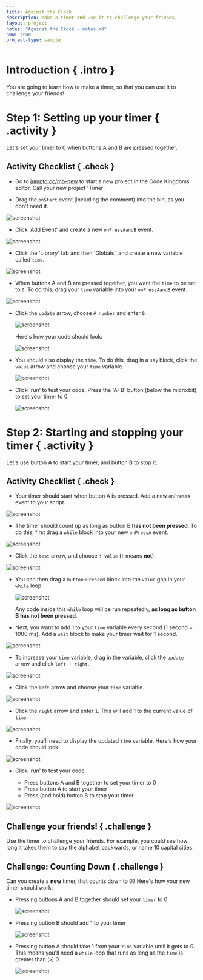 ```yaml
---
title: Against the Clock
description: Make a timer and use it to challenge your friends.
layout: project
notes: "Against the Clock - notes.md"
new: true
project-type: sample
---
```


# Introduction { .intro }

You are going to learn how to make a timer, so that you can use it to challenge your friends!

# Step 1: Setting up your timer { .activity }

Let's set your timer to 0 when buttons A and B are pressed together.

## Activity Checklist { .check }

+ Go to <a href="http://jumpto.cc/mb-new" target="_blank">jumpto.cc/mb-new</a> to start a new project in the Code Kingdoms editor. Call your new project 'Timer'.

+ Drag the `onStart` event (including the comment) into the bin, as you don't need it.

![screenshot](images/clock-bin.png)

+ Click 'Add Event' and create a new `onPressAandB` event.

![screenshot](images/clock-a+b.png)

+ Click the 'Library' tab and then 'Globals', and create a new variable called `time`.

![screenshot](images/clock-time-var.png)

+ When buttons A and B are pressed together, you want the `time` to be set to `0`. To do this, drag your `time` variable into your `onPressAandB` event.

![screenshot](images/clock-time-reset1.png)

+ Click the `update` arrow, choose `# number` and enter `0`.
	
	![screenshot](images/clock-time-reset2.png)

	Here's how your code should look:

	![screenshot](images/clock-time-reset3.png)

+ You should also display the `time`. To do this, drag in a `say` block, click the `value` arrow and choose your `time` variable.

	![screenshot](images/clock-time-reset4.png)

+ Click 'run' to test your code. Press the 'A+B' button (below the micro:bit) to set your timer to 0.

	![screenshot](images/clock-test-reset.png)

# Step 2: Starting and stopping your timer { .activity }

Let's use button A to start your timer, and button B to stop it.

## Activity Checklist { .check }

+ Your timer should start when button A is pressed. Add a new `onPressA` event to your script.

![screenshot](images/clock-a.png)

+ The timer should count up as long as button B __has not been pressed__. To do this, first drag a `while` block into your new `onPressA` event.

![screenshot](images/clock-while.png)

+ Click the `test` arrow, and choose `! value` (`!` means __not__).

![screenshot](images/clock-not.png)

+ You can then drag a `buttonBPressed` block into the `value` gap in your `while` loop.

	![screenshot](images/clock-buttonB.png)

	Any code inside this `while` loop will be run repeatedly, __as long as button B has not been pressed__.

+ Next, you want to add 1 to your `time` variable every second (1 second = 1000 ms). Add a `wait` block to make your timer wait for 1 second.

![screenshot](images/clock-wait.png)

+ To increase your `time` variable, drag in the variable, click the `update` arrow and click `left + right`.

![screenshot](images/clock-plus.png)

+ Click the `left` arrow and choose your `time` variable.

![screenshot](images/clock-left.png)

+ Click the `right` arrow and enter `1`. This will add 1 to the current value of `time`.

![screenshot](images/clock-right.png)

+ Finally, you'll need to display the updated `time` variable. Here's how your code should look:

![screenshot](images/clock-time-update-display.png)

+ Click 'run' to test your code.

	+ Press buttons A and B together to set your timer to 0
	+ Press button A to start your timer
	+ Press (and hold) button B to stop your timer

![screenshot](images/clock-test-start.png)

## Challenge your friends! { .challenge }
Use the timer to challenge your friends. For example, you could see how long it takes them to say the alphabet backwards, or name 10 capital cities.

## Challenge: Counting Down { .challenge }
Can you create a __new__ timer, that counts down to 0? Here's how your new timer should work:

+ Pressing buttons A and B together should set your `timer` to 0

	![screenshot](images/clock-countdown-a+b.png)

+ Pressing button B should add 1 to your timer

	![screenshot](images/clock-countdown-b.png)

+ Pressing button A should take 1 from your `time` variable until it gets to 0. This means you'll need a `while` loop that runs as long as the `time` is greater than (`>`) 0.

	![screenshot](images/clock-countdown-a.png)